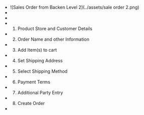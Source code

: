 - ![Sales Order from Backen Level 2](../assets/sale order 2.png)
-
-
- 1. Product Store and Customer Details
- 2. Order Name and other Information
- 3. Add Item(s) to cart
- 4. Set Shipping Address
- 5. Select Shipping Method
- 6. Payment Terms
- 7. Additional Party Entry
- 8. Create Order
-